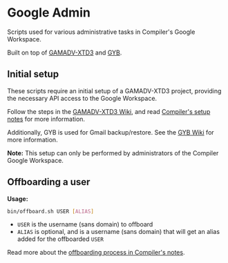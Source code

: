 # Google Admin

Scripts used for various administrative tasks in Compiler's Google Workspace.

Built on top of [GAMADV-XTD3](https://github.com/taers232c/GAMADV-XTD3) and [GYB](https://github.com/GAM-team/got-your-back).

## Initial setup

These scripts require an initial setup of a GAMADV-XTD3 project, providing the necessary API access to the Google Workspace.

Follow the steps in the [GAMADV-XTD3 Wiki](https://github.com/taers232c/GAMADV-XTD3/wiki/#requirements), and read
[Compiler's setup notes](https://docs.google.com/document/d/1UEwQzJZyJEkRs3PRwOi0-KXwBFne70am4Nk9-_qYItE/edit#heading=h.gbmx14gcpp2a)
for more information.

Additionally, GYB is used for Gmail backup/restore. See the [GYB Wiki](https://github.com/GAM-team/got-your-back/wiki)
for more information.

**Note:** This setup can only be performed by administrators of the Compiler Google Workspace.

## Offboarding a user

**Usage:**

```bash
bin/offboard.sh USER [ALIAS]
```

* `USER` is the username (sans domain) to offboard
* `ALIAS` is optional, and is a username (sans domain) that will get an alias
   added for the offboarded `USER`

Read more about the [offboarding process in Compiler's notes](https://docs.google.com/document/d/1UEwQzJZyJEkRs3PRwOi0-KXwBFne70am4Nk9-_qYItE/edit#heading=h.liqi1hwxykhs).
